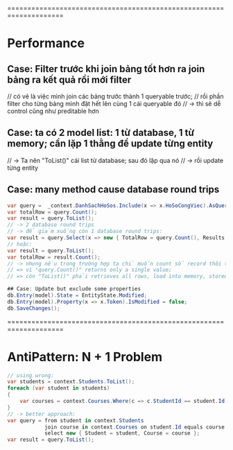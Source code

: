 ====================================================================
# Performance
## Case: Filter trước khi join bảng tốt hơn ra join bảng ra kết quả rồi mới filter
// có vẻ là việc mình join các bảng trước thành 1 queryable trước; 
// rồi phần filter cho từng bảng mình đặt hết lên cùng 1 cái queryable đó
// -> thì sẽ dễ control cũng như preditable hơn

## Case: ta có 2 model list: 1 từ database, 1 từ memory; cần lặp 1 thằng để update từng entity
// -> Ta nên "ToList()" cái list từ database; sau đó lặp qua nó
// -> rồi update từng entity

## Case: many method cause database round trips

```cs
var query =  _context.DanhSachHoSos.Include(x => x.HoSoCongViec).AsQueryable();
var totalRow = query.Count();
var result = query.ToList();
// -> 2 database round trips
// -> để giảm xuống còn 1 database round trips:
var result = query.Select(x => new { TotalRow = query.Count(), Results = query.ToList() }).FirstOrDefault();
// hoặc:
var result = query.ToList();
var totalRow = result.Count();
// -> nhưng nếu trong trường hợp ta chỉ muốn count số record thôi thì chỉ nên "query.Count()"
// => vì "query.Count()" returns only a single value; 
// => còn "ToList()" phải retrieves all rows, load into memory, stored in a list (consume memory + take longer to execute)

## Case: Update but exclude some properties
db.Entry(model).State = EntityState.Modified;
db.Entry(model).Property(x => x.Token).IsModified = false;
db.SaveChanges();
```

====================================================================
# AntiPattern: N + 1 Problem

```cs
// using wrong:
var students = context.Students.ToList();
foreach (var student in students)
{
    var courses = context.Courses.Where(c => c.StudentId == student.Id).ToList();
}
// -> better approach:
var query = from student in context.Students
            join course in context.Courses on student.Id equals course.StudentId
            select new { Student = student, Course = course };
var result = query.ToList();
```